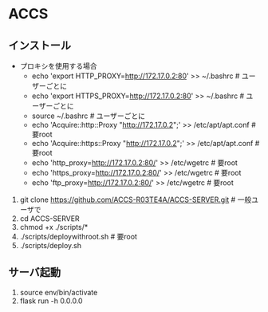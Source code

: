 # ACCS
## インストール
- プロキシを使用する場合
  - echo 'export HTTP_PROXY=http://172.17.0.2:80' >> ~/.bashrc # ユーザーごとに
  - echo 'export HTTPS_PROXY=http://172.17.0.2:80' >> ~/.bashrc # ユーザーごとに
  - source ~/.bashrc # ユーザーごとに
  - echo 'Acquire::http::Proxy "http://172.17.0.2";' >> /etc/apt/apt.conf # 要root
  - echo 'Acquire::https::Proxy "http://172.17.0.2";' >> /etc/apt/apt.conf # 要root
  - echo 'http_proxy=http://172.17.0.2:80/' >> /etc/wgetrc # 要root
  - echo 'https_proxy=http://172.17.0.2:80/' >> /etc/wgetrc # 要root
  - echo 'ftp_proxy=http://172.17.0.2:80/' >> /etc/wgetrc # 要root
1. git clone https://github.com/ACCS-R03TE4A/ACCS-SERVER.git # 一般ユーザで
2. cd ACCS-SERVER
3. chmod +x ./scripts/*
4. ./scripts/deploywithroot.sh # 要root
5. ./scripts/deploy.sh

## サーバ起動
1. source env/bin/activate
2. flask run -h 0.0.0.0
